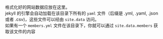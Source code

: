 格式化好的网站数据应放在这里。  
jekyll 的引擎会自动加载在该目录下所有的 `yaml` 文件（后缀是 .yml, .yaml, .json 或者 .csv)，这些文件可以经由 `site.data` 访问。  
如果有一个 `members.yml` 文件在该目录下，你就可以通过 `site.data.members` 获取该文件的内容
